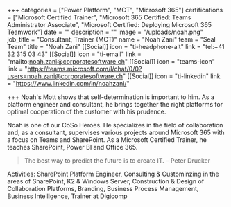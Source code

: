 +++
categories = ["Power Platform", "MCT", "Microsoft 365"]
certifications = ["Microsoft Certified Trainer", "Microsoft 365 Certified: Teams Administrator Associate", "Microsoft Certified: Deploying Microsoft 365 Teamwork"]
date = ""
description = ""
image = "/uploads/noah.png"
job_title = "Consultant, Trainer (MCT)"
name = "Noah Zani"
team = "Seal Team"
title = "Noah Zani"
[[Social]]
icon = "ti-headphone-alt"
link = "tel:+41 32 315 03 43"
[[Social]]
icon = "ti-email"
link = "mailto:noah.zani@corporatesoftware.ch"
[[Social]]
icon = "teams-icon"
link = "https://teams.microsoft.com/l/chat/0/0?users=noah.zani@corporatesoftware.ch"
[[Social]]
icon = "ti-linkedin"
link = "https://www.linkedin.com/in/noahzani/"

+++
Noah's Mott shows that self-determination is important to him. As a platform engineer and consultant, he brings together the right platforms for optimal cooperation of the customer with his prudence.

Noah is one of our CoSo Heroes. He specializes in the field of collaboration and, as a consultant, supervises various projects around Microsoft 365 with a focus on Teams and SharePoint. As a Microsoft Certified Trainer, he teaches SharePoint, Power BI and Office 365.

> The best way to predict the future is to create IT. – Peter Drucker

Activities: SharePoint Platform Engineer, Consulting & Custominzing in the areas of SharePoint, K2 & Windows Server, Construction & Design of Collaboration Platforms, Branding, Business Process Management, Business Intelligence, Trainer at Digicomp